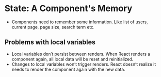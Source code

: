 # State: A Component's Memory

- Components need to remember some information. Like list of users, current page, page size, search term etc.


## Problems with local variables

- Local variables don’t persist between renders. When React renders a component again, all local data will be reset and reinitialized.
- Changes to local variables won’t trigger renders. React doesn’t realize it needs to render the component again with the new data.
